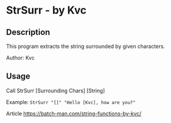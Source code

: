 
# StrSurr - by Kvc
## Description
This program extracts the string surrounded by given characters.

Author: Kvc

## Usage
Call StrSurr [Surrounding Chars] [String]

Example: 
`StrSurr "[]" "Hello [Kvc], how are you?"`


Article
https://batch-man.com/string-functions-by-kvc/
